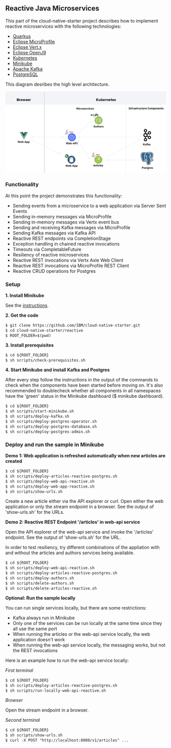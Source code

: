 ## Reactive Java Microservices 

This part of the cloud-native-starter project describes how to implement reactive microservices with the following technologies:

* [Quarkus](https://quarkus.io/)
* [Eclipse MicroProfile](https://microprofile.io/)
* [Eclipse Vert.x](https://vertx.io/)
* [Eclipse OpenJ9](https://www.eclipse.org/openj9/)
* [Kubernetes](https://kubernetes.io/)
* [Minikube](https://minikube.sigs.k8s.io/)
* [Apache Kafka](https://kafka.apache.org/)
* [PostgreSQL](https://www.postgresql.org/)

This diagram desribes the high level architecture.

<kbd><img src="documentation/architecture-small.png" /></kbd>

### Functionality

At this point the project demonstrates this functionality:

* Sending events from a microservice to a web application via Server Sent Events
* Sending in-memory messages via MicroProfile
* Sending in-memory messages via Vertx event bus
* Sending and receiving Kafka messages via MicroProfile
* Sending Kafka messages via Kafka API
* Reactive REST endpoints via CompletionStage
* Exception handling in chained reactive invocations
* Timeouts via CompletableFuture
* Resiliency of reactive microservices
* Reactive REST invocations via Vertx Axle Web Client
* Reactive REST invocations via MicroProfile REST Client
* Reactive CRUD operations for Postgres

### Setup

**1. Install Minikube**

See the [instructions](https://kubernetes.io/docs/tasks/tools/install-minikube/).

**2. Get the code**

```
$ git clone https://github.com/IBM/cloud-native-starter.git
$ cd cloud-native-starter/reactive
$ ROOT_FOLDER=$(pwd)
```

**3. Install prerequisites**

```
$ cd ${ROOT_FOLDER}
$ sh scripts/check-prerequisites.sh
```

**4. Start Minikube and install Kafka and Postgres**

After every step follow the instructions in the output of the commands to check when the components have been started before moving on. It's also recommended to doublecheck whether all components in all namespaces have the 'green' status in the Minikube dashboard ($ minikube dashboard).

```
$ cd ${ROOT_FOLDER}
$ sh scripts/start-minikube.sh
$ sh scripts/deploy-kafka.sh
$ sh scripts/deploy-postgres-operator.sh
$ sh scripts/deploy-postgres-database.sh
$ sh scripts/deploy-postgres-admin.sh
```

### Deploy and run the sample in Minikube

**Demo 1: Web application is refreshed automatically when new articles are created**

```
$ cd ${ROOT_FOLDER}
$ sh scripts/deploy-articles-reactive-postgres.sh
$ sh scripts/deploy-web-api-reactive.sh
$ sh scripts/deploy-web-app-reactive.sh
$ sh scripts/show-urls.sh
```

Create a new article either via the API explorer or curl. Open either the web application or only the stream endpoint in a browser. See the output of 'show-urls.sh' for the URLs.

**Demo 2: Reactive REST Endpoint '/articles' in web-api service**

Open the API explorer of the web-api service and invoke the '/articles' endpoint. See the output of 'show-urls.sh' for the URL.

In order to test resiliency, try different combinations of the appliation with and without the articles and authors services being available.

```
$ cd ${ROOT_FOLDER}
$ sh scripts/deploy-web-api-reactive.sh
$ sh scripts/deploy-articles-reactive-postgres.sh
$ sh scripts/deploy-authors.sh
$ sh scripts/delete-authors.sh
$ sh scripts/delete-articles-reactive.sh
```

**Optional: Run the sample locally**

You can run single services locally, but there are some restrictions:

* Kafka always run in Minikube
* Only one of the services can be run locally at the same time since they all use the same port
* When running the articles or the web-api service locally, the web application doesn't work
* When running the web-api service locally, the messaging works, but not the REST invocations

Here is an example how to run the web-api service locally:

*First terminal*

```
$ cd ${ROOT_FOLDER}
$ sh scripts/deploy-articles-reactive-postgres.sh
$ sh scripts/run-locally-web-api-reactive.sh
```

*Browser*

Open the stream endpoint in a browser.

*Second terminal*

```
$ cd ${ROOT_FOLDER}
$ sh scripts/show-urls.sh
$ curl -X POST "http://localhost:8080/v1/articles" ...
```